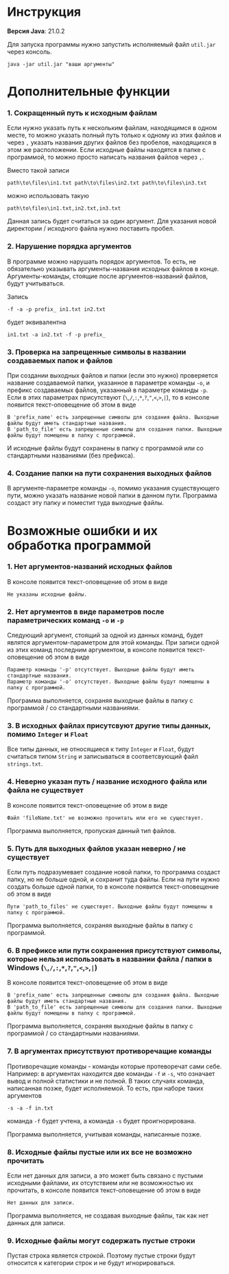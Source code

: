 # Инструкция 

**Версия Java**: 21.0.2  

Для запуска программы нужно запустить исполняемый файл `util.jar` через консоль.

```
java -jar util.jar "ваши аргументы"
``` 

# Дополнительные функции

### 1. Сокращенный путь к исходным файлам

Если нужно указать путь к нескольким файлам, находящимся в одном месте, то можно указать полный путь только к одному из этих файлов
и через `,` указать названия других файлов без пробелов, находящихся в этом же расположении. Если исходные файлы находятся в папке с программой,
то можно просто написать названия файлов через `,`.

Вместо такой записи

```
path\to\files\in1.txt path\to\files\in2.txt path\to\files\in3.txt
```

можно использовать такую

```
path\to\files\in1.txt,in2.txt,in3.txt
```

Данная запись будет считаться за один аргумент. Для указания новой директории / исходного файла нужно поставить пробел.

### 2. Нарушение порядка аргументов

В программе можно нарушать порядок аргументов. То есть, не обязательно указывать аргументы-названия исходных файлов в конце. Аргументы-команды,
стоящие после аргументов-названий файлов, будут учитываться.

Запись

```
-f -a -p prefix_ in1.txt in2.txt
```

будет эквивалентна

```
in1.txt -a in2.txt -f -p prefix_
```

### 3. Проверка на запрещенные символы в названии создаваемых папок и файлов

При создании выходных файлов и папки (если это нужно) проверяется название создаваемой папки, указанное в параметре команды `-o`, и префикс 
создаваемых файлов, указанный в параметре команды `-p`. Если в этих параметрах присутствуют (`\`,`/`,`:`,`*`,`?`,`"`,`<`,`>`,`|`), то в консоле
появится текст-оповещение об этом в виде

```
В 'prefix_name' есть запрещенные символы для создания файла. Выходные файлы будут иметь стандартные названия.
В 'path_to_file' есть запрещенные символы для создания папки. Выходные файлы будут помещены в папку с программой.
```

И исходные файлы будут сохранены в папку с программой или со стандартными названиями (без префикса).


### 4. Создание папки на пути сохранения выходных файлов

В аргументе-параметре команды `-o`, помимо указания существующего пути, можно указать название новой папки в данном пути. Программа создаст эту папку
и поместит туда выходные файлы. 


# Возможные ошибки и их обработка программой

### 1. Нет аргументов-названий исходных файлов   

<p>В консоле появится текст-оповещение об этом в виде</p>

```
Не указаны исходные файлы.
```

### 2. Нет аргументов в виде параметров после параметрических команд `-o` и `-p`   

<p>Следующий аргумент, стоящий за одной из данных команд, будет являтся аргументом-параметром для этой команды.
При записи одной из этих команд последним аргументом, в консоле появится текст-оповещение об этом в виде</p>
  
```
Параметр команды '-p' отсутствует. Выходные файлы будут иметь стандартные названия.
Параметр команды '-o' отсутствует. Выходные файлы будут помещены в папку с программой.
```

<p>Программа выполняется, сохраняя выходные файлы в папку с программой / со стандартными названиями.</p>

### 3. В исходных файлах присутсвуют другие типы данных, помимо `Integer` и `Float`

Все типы данных, не относящиеся к типу `Integer` и `Float`, будут считаться типом `String` и записываться
в соответсвующий файл `strings.txt`.


### 4. Неверно указан путь / название исходного файла или файла не существует

<p>В консоле появится текст-оповещение об этом в виде</p>

```
Файл 'fileName.txt' не возможно прочитать или его не существует.
```

<p>Программа выполняется, пропуская данный тип файлов.</p>


### 5. Путь для выходных файлов указан неверно / не существует

<p>Если путь подразумевает создание новой папки, то программа создаст папку, но не больше одной, и сохранит туда файлы. Если на пути нужно создать больше одной папки, то
в консоле появится текст-оповещение об этом в виде</p>

```
Пути 'path_to_files' не существует. Выходные файлы будут помещены в папку с программой.
```

<p>Программа выполняется, сохраняя выходные файлы в папку с программой.</p>

### 6. В префиксе или пути сохранения присутствуют символы, которые нельзя использовать в названии файла / папки в Windows (`\`,`/`,`:`,`*`,`?`,`"`,`<`,`>`,`|`)

<p>В консоле появится текст-оповещение об этом в виде</p>

```
В 'prefix_name' есть запрещенные символы для создания файла. Выходные файлы будут иметь стандартные названия.
В 'path_to_file' есть запрещенные символы для создания папки. Выходные файлы будут помещены в папку с программой.
```

<p>Программа выполняется, сохраняя выходные файлы в папку с программой / со стандартными названиями.</p>

### 7. В аргументах присутствуют противоречащие команды

Противоречащие команды - команды которые протеворечат сами себе. Например: в аргументах находится две команды `-f` и `-s`, что означает вывод и полной статистики и не полной.
В таких случаях команда, написанная позже, будет исполняемой. То есть, при наборе таких аргументов

```
-s -a -f in.txt
```

команда `-f` будет учтена, а команда `-s` будет проигнорирована.   

<p>Программа выполняется, учитывая команды, написанные позже.</p>

### 8. Исходные файлы пустые или их все не возможно прочитать

Если нет данных для записи, а это может быть связано с пустыми исходными файлами, их отсутствием или не возможностью их прочитать, в консоле появится текст-оповещение об этом в виде

```
Нет данных для записи.
```

<p>Программа выполняется, не создавая выходные файлы, так как нет данных для записи.</p>

### 9. Исходные файлы могут содержать пустые строки

<p>Пустая строка является строкой. Поэтому пустые строки будут относится к категории строк и не будут игнорироваться.</p>   

  